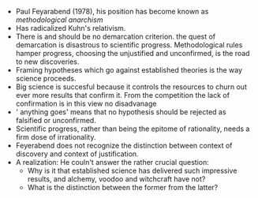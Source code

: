   * Paul Feyarabend (1978), his position has become known as *methodological anarchism*
  * Has radicalized Kuhn's relativism.
  * There is and should be no demarcation criterion. the quest of demarcation is disastrous to scientific progress. Methodological rules hamper progress, choosing the unjustified and unconfirmed, is the road to new discoveries.
  * Framing hypotheses which go against established theories is the way science proceeds.
  * Big science is succesful because it controls the resources to churn out ever more results that confirm it. From the competition the lack of confirmation is in this view no disadvanage
  * ' anything goes' means that no hypothesis should be rejected as falsified or unconfirmed.
  * Scientific progress, rather than being the epitome of rationality, needs a firm dose of irrationality.
  * Feyerabend does not recognize the distinction between context of discovery and context of justification. 
  * A realization: He couln't answer the rather crucial question:
    * Why is it that established science has delivered such impressive results, and alchemy, voodoo and witchcraft have not?
    * What is the distinction between the former from the latter?